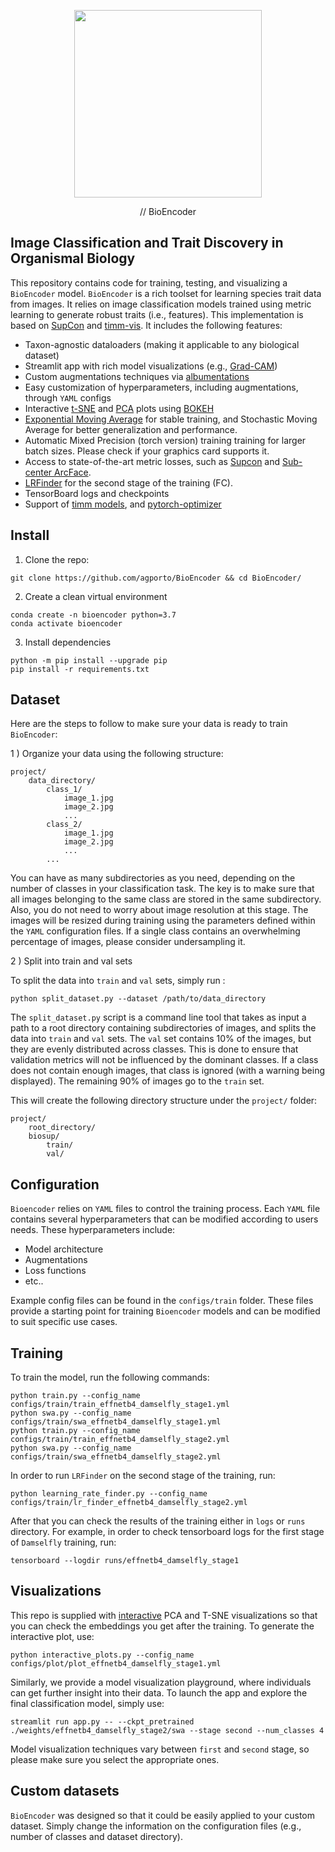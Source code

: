 

<p align="center"><img src="https://github.com/agporto/BioSupCon/blob/master/images/logo.png" width="300"></p>
<p align="center">
// BioEncoder
</p>

## Image Classification and Trait Discovery in Organismal Biology

This repository contains code for training, testing, and visualizing a `BioEncoder` model. `BioEncoder` is a rich toolset for learning species trait data from images. It relies on image classification models trained using metric learning to generate robust traits (i.e., features). This implementation is based on [SupCon](https://github.com/ivanpanshin/SupCon-Framework) and [timm-vis](https://github.com/novice03/timm-vis). It includes the following features:

- Taxon-agnostic dataloaders (making it applicable to any biological dataset)
- Streamlit app with rich model visualizations (e.g., [Grad-CAM](https://arxiv.org/abs/1610.02391))
- Custom augmentations techniques via [albumentations](https://github.com/albumentations-team/albumentations)
- Easy customization of hyperparameters, including augmentations, through `YAML` configs
- Interactive [t-SNE](https://scikit-learn.org/stable/modules/generated/sklearn.manifold.TSNE.html) and [PCA](https://scikit-learn.org/stable/modules/generated/sklearn.decomposition.PCA.html) plots using [BOKEH](https://bokeh.org/)
- [Exponential Moving Average](https://github.com/fadel/pytorch_ema) for stable training, and Stochastic Moving Average for better generalization and performance.
- Automatic Mixed Precision (torch version) training training for larger batch sizes. Please check if your graphics card supports it.
- Access to state-of-the-art metric losses, such as [Supcon](https://arxiv.org/abs/2004.11362) and  [Sub-center ArcFace](https://www.ecva.net/papers/eccv_2020/papers_ECCV/papers/123560715.pdf).
- [LRFinder](https://github.com/davidtvs/pytorch-lr-finder) for the second stage of the training (FC).
- TensorBoard logs and checkpoints
- Support of [timm models](https://github.com/rwightman/pytorch-image-models), and [pytorch-optimizer](https://github.com/jettify/pytorch-optimizer)


## Install

1. Clone the repo:
```
git clone https://github.com/agporto/BioEncoder && cd BioEncoder/
```

2. Create a clean virtual environment 
```
conda create -n bioencoder python=3.7
conda activate bioencoder
```
3. Install dependencies
````
python -m pip install --upgrade pip
pip install -r requirements.txt
````
## Dataset

Here are the steps to follow to make sure your data is ready to train `BioEncoder`:

1 ) Organize your data using the following structure:
```
project/
    data_directory/
        class_1/
            image_1.jpg
            image_2.jpg
            ...
        class_2/
            image_1.jpg
            image_2.jpg
            ...
        ...
```
You can have as many subdirectories as you need, depending on the number of classes in your classification task. The key is to make sure that all images belonging to the same class are stored in the same subdirectory. Also, you do not need to worry about image resolution at this stage. The images will be resized during training using the parameters defined within the `YAML` configuration files. If a single class contains an overwhelming percentage of images, please consider undersampling it.

2 ) Split into train and val sets 
 
To split the data into `train` and `val` sets, simply run :

```
python split_dataset.py --dataset /path/to/data_directory

```
The `split_dataset.py` script is a command line tool that takes as input a path to a root directory containing subdirectories of images, and splits the data into `train` and `val` sets. The `val` set contains 10% of the images, but they are evenly distributed across classes. This is done to ensure that validation metrics will not be influenced by the dominant classes. If a class does not contain enough images, that class is ignored (with a warning being displayed). The remaining 90% of images go to the `train` set.

This will create the following directory structure under the `project/` folder:

```
project/
    root_directory/
    biosup/
        train/
        val/
```
## Configuration

`Bioencoder` relies on `YAML` files to control the training process. Each `YAML` file contains several hyperparameters that can be modified according to users needs. These hyperparameters include:

- Model architecture
- Augmentations
- Loss functions
- etc..

Example config files can be found in the `configs/train` folder. These files provide a starting point for training `Bioencoder` models and can be modified to suit specific use cases.


## Training

To train the model, run the following commands:

```
python train.py --config_name configs/train/train_effnetb4_damselfly_stage1.yml
python swa.py --config_name configs/train/swa_effnetb4_damselfly_stage1.yml
python train.py --config_name configs/train/train_effnetb4_damselfly_stage2.yml
python swa.py --config_name configs/train/swa_effnetb4_damselfly_stage2.yml
```

In order to run `LRFinder` on the second stage of the training, run:
```
python learning_rate_finder.py --config_name configs/train/lr_finder_effnetb4_damselfly_stage2.yml
```

After that you can check the results of the training either in `logs` or `runs` directory. For example, in order to check tensorboard logs for the first stage of `Damselfly` training, run:
```
tensorboard --logdir runs/effnetb4_damselfly_stage1
```
## Visualizations 

This repo is supplied with [interactive](https://bokeh.org/) PCA and T-SNE visualizations so that you can check the embeddings you get after the training. To generate the interactive plot, use:
```
python interactive_plots.py --config_name configs/plot/plot_effnetb4_damselfly_stage1.yml
```
Similarly, we provide a model visualization playground, where individuals can get further insight into their data. To launch the app and explore the final classification model, simply use:
```
streamlit run app.py -- --ckpt_pretrained ./weights/effnetb4_damselfly_stage2/swa --stage second --num_classes 4
```
Model visualization techniques vary between `first` and `second` stage, so please make sure you select the appropriate ones.

## Custom datasets

`BioEncoder` was designed so that it could be easily applied to your custom dataset. Simply change the information on the configuration files (e.g., number of classes and dataset directory).
